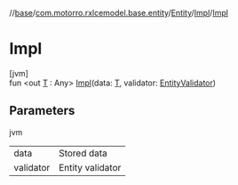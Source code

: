 //[base](../../../../index.md)/[com.motorro.rxlcemodel.base.entity](../../index.md)/[Entity](../index.md)/[Impl](index.md)/[Impl](-impl.md)

# Impl

[jvm]\
fun &lt;out [T](index.md) : Any&gt; [Impl](-impl.md)(data: [T](index.md), validator: [EntityValidator](../../-entity-validator/index.md))

## Parameters

jvm

| | |
|---|---|
| data | Stored data |
| validator | Entity validator |
